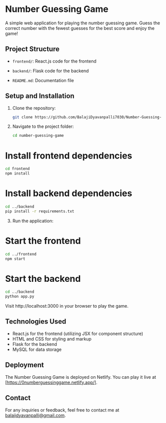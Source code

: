 # Number Guessing Game

A simple web application for playing the number guessing game. Guess the correct number with the fewest guesses for the best score and enjoy the game!

## Project Structure

- `frontend/`: React.js code for the frontend
 
- `backend/`: Flask code for the backend

- `README.md`: Documentation file

## Setup and Installation

1. Clone the repository:
   
   ```bash
   git clone https://github.com/BalajiDyavanpalli7030/Number-Guessing-Game.git

2. Navigate to the project folder:
   ```bash
   cd number-guessing-game

# Install frontend dependencies
  ```bash
  cd frontend
  npm install
```
# Install backend dependencies
  ```bash
  cd ../backend
  pip install -r requirements.txt
```
3. Run the application:

# Start the frontend
  ```bash
  cd ../frontend
  npm start
```
# Start the backend
  ```bash
  cd ../backend
  python app.py
```
Visit http://localhost:3000 in your browser to play the game.

## Technologies Used

- React.js for the frontend (utilizing JSX for component structure)
- HTML and CSS for styling and markup
- Flask for the backend
- MySQL for data storage

## Deployment

The Number Guessing Game is deployed on Netlify. You can play it live at [https://0numberguessinggame.netlify.app/].

## Contact

For any inquiries or feedback, feel free to contact me at balajidyavanpalli@gmail.com.


